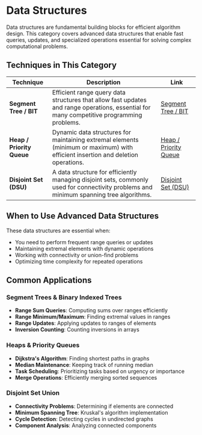 # Data Structures

Data structures are fundamental building blocks for efficient algorithm design. This category covers advanced data structures that enable fast queries, updates, and specialized operations essential for solving complex computational problems.

## Techniques in This Category

| Technique | Description | Link |
|-----------|-------------|------|
| **Segment Tree / BIT** | Efficient range query data structures that allow fast updates and range operations, essential for many competitive programming problems. | [Segment Tree / BIT](segment-tree-bit.md) |
| **Heap / Priority Queue** | Dynamic data structures for maintaining extremal elements (minimum or maximum) with efficient insertion and deletion operations. | [Heap / Priority Queue](heap-priority-queue.md) |
| **Disjoint Set (DSU)** | A data structure for efficiently managing disjoint sets, commonly used for connectivity problems and minimum spanning tree algorithms. | [Disjoint Set (DSU)](disjoint-set.md) |

## When to Use Advanced Data Structures

These data structures are essential when:
- You need to perform frequent range queries or updates
- Maintaining extremal elements with dynamic operations
- Working with connectivity or union-find problems
- Optimizing time complexity for repeated operations

## Common Applications

### Segment Trees & Binary Indexed Trees
- **Range Sum Queries**: Computing sums over ranges efficiently
- **Range Minimum/Maximum**: Finding extremal values in ranges
- **Range Updates**: Applying updates to ranges of elements
- **Inversion Counting**: Counting inversions in arrays

### Heaps & Priority Queues
- **Dijkstra's Algorithm**: Finding shortest paths in graphs
- **Median Maintenance**: Keeping track of running median
- **Task Scheduling**: Prioritizing tasks based on urgency or importance
- **Merge Operations**: Efficiently merging sorted sequences

### Disjoint Set Union
- **Connectivity Problems**: Determining if elements are connected
- **Minimum Spanning Tree**: Kruskal's algorithm implementation
- **Cycle Detection**: Detecting cycles in undirected graphs
- **Component Analysis**: Analyzing connected components
